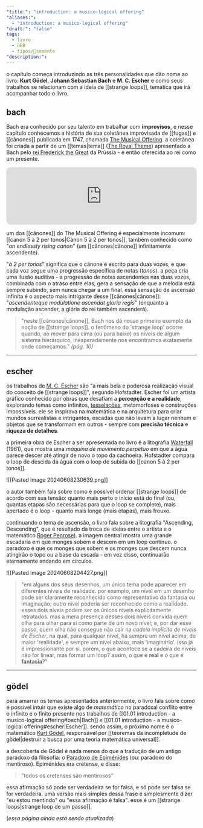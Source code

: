 ```yaml
---
"title:": "introduction: a musico-logical offering"
"aliases:":
  - "introduction: a musico-logical offering"
"draft:": "false"
tags:
  - livro
  - GEB
  - tipos/🌱semente
"description:":
---
```

o capítulo começa introduzindo as três personalidades que dão nome ao livro: **Kurt Gödel**, **Johann Sebastian Bach** e **M. C. Escher** e como seus trabalhos se relacionam com a ideia de [[strange loops]], temática que irá acompanhar todo o livro.

## bach
Bach era conhecido por seu talento em trabalhar com **improvisos**, e nesse capítulo conhecemos a história de sua coletânea improvisada de [[fugas]] e [[cânones]] publicada em 1747, chamada [The Musical Offering](https://en.wikipedia.org/wiki/The_Musical_Offering). a coletânea foi criada a partir de um [[temas|tema]] ([The Royal Theme](https://www.youtube.com/watch?v=mJXwNRrDelY)) apresentado a Bach pelo [rei Frederick the Great](https://en.wikipedia.org/wiki/Frederick_the_Great) da Prússia - e então oferecida ao rei como um presente.

<iframe style="border-radius:12px" src="https://open.spotify.com/embed/album/0qoJfNBKhC1dpTOFgALCly?utm_source=generator&theme=0" width="100%" height="152" frameBorder="0" allowfullscreen="" allow="autoplay; clipboard-write; encrypted-media; fullscreen; picture-in-picture" loading="lazy"></iframe>

um dos [[cânones]] do The Musical Offering é especialmente incomum: [[canon 5 à 2 per tonos|Canon 5 à 2 per tonos]], também conhecido como "*an endlessly rising canon*" (um [[cânones|cânone]] infinitamente ascendente).

"*à 2 per tonos*" significa que o cânone é escrito para duas vozes, e que cada voz segue uma progressão específica de notas (*tonos*). a peça cria uma ilusão auditiva - a progressão de notas ascendentes nas duas vozes, combinada com o atraso entre elas, gera a sensação de que a melodia está sempre subindo, sem nunca chegar a um final. essa sensação de ascensão infinita é o aspecto mais intrigante desse [[cânones|cânone]]: "*ascendenteque modulatione ascendat gloria regis*" (enquanto a modulação ascender, a glória do rei também ascenderá).

> "neste [[cânones|cânone]], Bach nos dá nosso primeiro exemplo da noção de [[strange loops]]. o fenômeno do 'strange loop' ocorre quando, ao mover para cima (ou para baixo) os níveis de algum sistema hierárquico, inesperadamente nos encontramos exatamente onde começamos."
> *(pág. 10)*

----
## escher
os trabalhos de [M. C. Escher](https://pt.wikipedia.org/wiki/M._C._Escher) são "a mais bela e poderosa realização visual do conceito de [[strange loops]]", segundo Hofstadter. Escher foi um artista gráfico conhecido por obras que desafiam a **percepção e a realidade**, explorando temas como infinitos, [tesselações](https://pt.wikipedia.org/wiki/Tessela%C3%A7%C3%A3o), metamorfoses e construções impossíveis. ele se inspirava na matemática e na arquitetura para criar mundos surrealistas e intrigantes, escadas que não levam a lugar nenhum e objetos que se transformam em outros - sempre com **precisão técnica** e **riqueza de detalhes**.

a primeira obra de Escher a ser apresentada no livro é a litografia [Waterfall](https://en.wikipedia.org/wiki/Waterfall_(M._C._Escher)) (1961), que mostra uma *máquina de movimento perpétuo* em que a água parece descer até atingir de novo o topo da cachoeira. Hofstadter compara o loop de descida da água com o loop de subida do [[canon 5 à 2 per tonos]].

![[Pasted image 20240608230639.png]]

o autor também fala sobre como é possível ordenar [[strange loops]] de acordo com sua tensão: quanto mais perto o início está do final (ou, quantas etapas são necessárias para que o loop se complete), mais apertado é o loop - quanto mais longe (mais etapas), mais frouxo.

continuando o tema de ascensão, o livro fala sobre a litografia "Ascending, Descending", que é resultado da troca de ideias entre o artista e o matemático [Roger Penrose)](https://pt.wikipedia.org/wiki/Roger_Penrose). a imagem central mostra uma grande escadaria em que monges sobem e descem em um loop contínuo. o paradoxo é que os monges que sobem e os monges que descem nunca atingirão o topo ou a base da escada - em vez disso, continuarão eternamente andando em círculos.

![[Pasted image 20240608204427.png]]

> "em alguns dos seus desenhos, um único tema pode aparecer em diferentes níveis de realidade. por exemplo, um nível em um desenho pode ser claramente reconhecido como representativo da fantasia ou imaginação; outro nível poderia ser reconhecido como a realidade. esses dois níveis podem ser os únicos níveis explicitamente retratados. mas a mera presença desses dois níveis convida quem olha para olhar para si como parte de um novo nível; e, por dar esse passo, quem olha não consegue não cair na *cadeia implícita de níveis de Escher*, na qual, para qualquer nível, há sempre um nível acima, de maior 'realidade', e sempre um nível abaixo, mais 'imaginário'. isso já é impressionante por si. porém, o que acontece se a cadeira de níveis não for linear, mas formar um loop? assim, o que é **real** e o que é **fantasia**?"

------
## gödel
para amarrar os temas apresentados anteriormente, o livro fala sobre como é possível intuir que existe algo de *matemático* no paradoxal conflito entre o infinito e o finito presente nos trabalhos de [[01.01 introduction - a musico-logical offering#bach|Bach]] e [[01.01 introduction - a musico-logical offering#escher|Escher]]. sendo assim, o próximo nome é o matemático [Kurt Gödel](https://pt.wikipedia.org/wiki/Kurt_G%C3%B6del), responsável por [[teoremas da incompletude de gödel|destruir a busca por uma teoria matemática universal]].

a descoberta de Gödel é nada menos do que a tradução de um antigo paradoxo da filosofia: o [Paradoxo de Epiménides](https://pt.wikipedia.org/wiki/Paradoxo_de_Epim%C3%A9nides) (ou: paradoxo do mentiroso). Epiménides era cretense, e disse:

>"todos os cretenses são mentirosos"

essa afirmação só pode ser verdadeira se for falsa, e só pode ser falsa se for verdadeira. uma versão mais simples dessa frase é simplesmente dizer "eu estou mentindo" ou "essa afirmação é falsa". esse é um [[strange loops|strange loop de um passo]].



(*essa página ainda está sendo atualizada*)